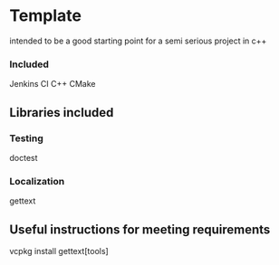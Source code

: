 
# Template
intended to be a good starting point for a semi serious project in c++

### Included
Jenkins CI
C++
CMake

## Libraries included

### Testing
doctest
### Localization
gettext


## Useful instructions for meeting requirements
vcpkg install gettext[tools]